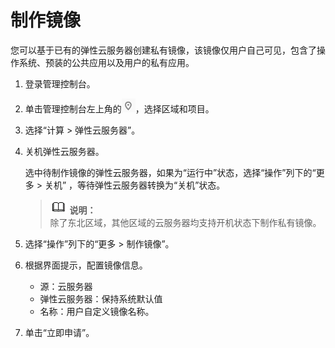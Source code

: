 # 制作镜像<a name="ZH-CN_TOPIC_0101604508"></a>

您可以基于已有的弹性云服务器创建私有镜像，该镜像仅用户自己可见，包含了操作系统、预装的公共应用以及用户的私有应用。

1.  登录管理控制台。
2.  单击管理控制台左上角的![](figures/icon-region.png)，选择区域和项目。
3.  选择“计算 \> 弹性云服务器”。
4.  关机弹性云服务器。

    选中待制作镜像的弹性云服务器，如果为“运行中”状态，选择“操作”列下的“更多 \> 关机” ，等待弹性云服务器转换为“关机”状态。

    >![](public_sys-resources/icon-note.gif) **说明：**   
    >除了东北区域，其他区域的云服务器均支持开机状态下制作私有镜像。  

5.  选择“操作”列下的“更多 \> 制作镜像”。
6.  根据界面提示，配置镜像信息。
    -   源：云服务器
    -   弹性云服务器：保持系统默认值
    -   名称：用户自定义镜像名称。

7.  单击“立即申请”。

